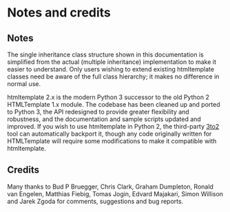 # Notes and credits #

## Notes ##

The single inheritance class structure shown in this documentation is simplified from the actual (multiple inheritance) implementation to make it easier to understand. Only users wishing to extend existing htmltemplate classes need be aware of the full class hierarchy; it makes no difference in normal use.

htmltemplate 2.x is the modern Python 3 successor to the old Python 2 HTMLTemplate 1.x module. The codebase has been cleaned up and ported to Python 3, the API redesigned to provide greater flexibility and robustness, and the documentation and sample scripts updated and improved. If you wish to use htmltemplate in Python 2, the third-party [3to2](https://pypi.python.org/pypi/3to2) tool can automatically backport it, though any code originally written for HTMLTemplate will require some modifications to make it compatible with htmltemplate.


## Credits ##

Many thanks to Bud P Bruegger, Chris Clark, Graham Dumpleton, Ronald van Engelen, Matthias Fiebig, Tomas Jogin, Edvard Majakari, Simon Willison and Jarek Zgoda for comments, suggestions and bug reports.

